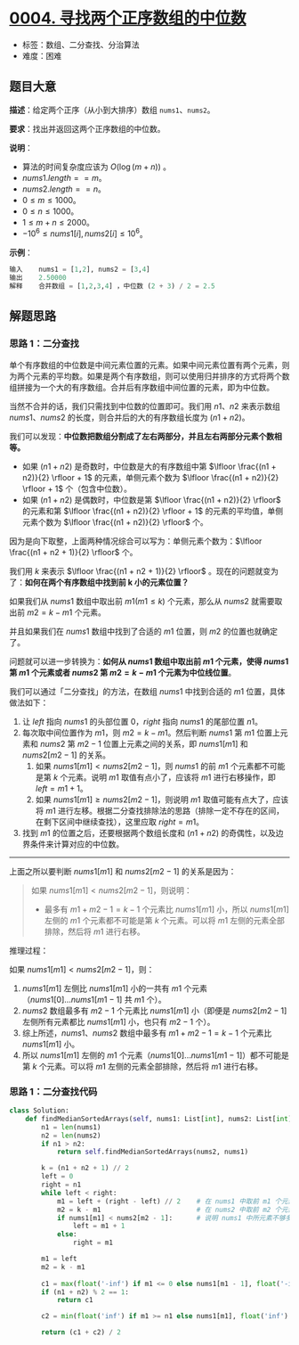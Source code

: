 # [0004. 寻找两个正序数组的中位数](https://leetcode.cn/problems/median-of-two-sorted-arrays/)

- 标签：数组、二分查找、分治算法
- 难度：困难

## 题目大意

**描述**：给定两个正序（从小到大排序）数组 `nums1`、`nums2`。

**要求**：找出并返回这两个正序数组的中位数。

**说明**：

- 算法的时间复杂度应该为 $O(\log (m + n))$ 。
- $nums1.length == m$。
- $nums2.length == n$。
- $0 \le m \le 1000$。
- $0 \le n \le 1000$。
- $1 \le m + n \le 2000$。
- $-10^6 \le nums1[i], nums2[i] \le 10^6$。

**示例**：

```Python
输入    nums1 = [1,2], nums2 = [3,4]
输出    2.50000
解释    合并数组 = [1,2,3,4] ，中位数 (2 + 3) / 2 = 2.5
```

## 解题思路

### 思路 1：二分查找

单个有序数组的中位数是中间元素位置的元素。如果中间元素位置有两个元素，则为两个元素的平均数。如果是两个有序数组，则可以使用归并排序的方式将两个数组拼接为一个大的有序数组。合并后有序数组中间位置的元素，即为中位数。

当然不合并的话，我们只需找到中位数的位置即可。我们用 $n1$、$n2$ 来表示数组 $nums1$、$nums2$ 的长度，则合并后的大的有序数组长度为 $(n1 + n2)$。

我们可以发现：**中位数把数组分割成了左右两部分，并且左右两部分元素个数相等。**

- 如果 $(n1 + n2)$ 是奇数时，中位数是大的有序数组中第 $\lfloor \frac{(n1 + n2)}{2} \rfloor + 1$  的元素，单侧元素个数为 $\lfloor \frac{(n1 + n2)}{2} \rfloor + 1$ 个（包含中位数）。
- 如果 $(n1 + n2)$ 是偶数时，中位数是第 $\lfloor \frac{(n1 + n2)}{2} \rfloor$ 的元素和第 $\lfloor \frac{(n1 + n2)}{2} \rfloor + 1$ 的元素的平均值，单侧元素个数为 $\lfloor \frac{(n1 + n2)}{2} \rfloor$ 个。

因为是向下取整，上面两种情况综合可以写为：单侧元素个数为：$\lfloor \frac{(n1 + n2 + 1)}{2} \rfloor$ 个。

我们用 $k$ 来表示 $\lfloor \frac{(n1 + n2 + 1)}{2} \rfloor$ 。现在的问题就变为了：**如何在两个有序数组中找到前 k 小的元素位置？**

如果我们从 $nums1$ 数组中取出前 $m1(m1 \le k)$ 个元素，那么从 $nums2$ 就需要取出前 $m2  = k - m1$ 个元素。

并且如果我们在 $nums1$ 数组中找到了合适的 $m1$ 位置，则 $m2$ 的位置也就确定了。

问题就可以进一步转换为：**如何从 $nums1$ 数组中取出前 $m1$ 个元素，使得 $nums1$ 第 $m1$ 个元素或者 $nums2$ 第 $m2 = k - m1$ 个元素为中位线位置**。

我们可以通过「二分查找」的方法，在数组 $nums1$ 中找到合适的 $m1$ 位置，具体做法如下：

1. 让 $left$ 指向 $nums1$ 的头部位置 $0$，$right$ 指向 $nums1$ 的尾部位置 $n1$。
2. 每次取中间位置作为 $m1$，则 $m2 = k - m1$。然后判断 $nums1$ 第 $m1$ 位置上元素和 $nums2$ 第 $m2 - 1$ 位置上元素之间的关系，即 $nums1[m1]$ 和 $nums2[m2 - 1]$ 的关系。
   1. 如果 $nums1[m1] < nums2[m2 - 1]$，则 $nums1$ 的前 $m1$ 个元素都不可能是第 $k$ 个元素。说明 $m1$ 取值有点小了，应该将 $m1$ 进行右移操作，即 $left = m1 + 1$。
   2. 如果 $nums1[m1] \ge nums2[m2 - 1]$，则说明 $m1$ 取值可能有点大了，应该将 $m1$ 进行左移。根据二分查找排除法的思路（排除一定不存在的区间，在剩下区间中继续查找），这里应取 $right = m1$。
3. 找到 $m1$ 的位置之后，还要根据两个数组长度和 $(n1 + n2)$ 的奇偶性，以及边界条件来计算对应的中位数。

---

上面之所以要判断 $nums1[m1]$ 和 $nums2[m2 - 1]$ 的关系是因为：

> 如果 $nums1[m1] < nums2[m2 - 1]$，则说明：
>
> - 最多有 $m1 + m2 - 1 = k - 1$  个元素比 $nums1[m1]$ 小，所以 $nums1[m1]$ 左侧的 $m1$ 个元素都不可能是第 $k$ 个元素。可以将 $m1$ 左侧的元素全部排除，然后将 $m1$ 进行右移。

推理过程：

如果 $nums1[m1] < nums2[m2 - 1]$，则：

1. $nums1[m1]$ 左侧比 $nums1[m1]$ 小的一共有 $m1$ 个元素（$nums1[0] ... nums1[m1 -  1]$ 共 $m1$ 个）。
2. $nums2$ 数组最多有 $m2 - 1$ 个元素比 $nums1[m1]$ 小（即便是 $nums2[m2 - 1]$ 左侧所有元素都比 $nums1[m1]$ 小，也只有 $m2 - 1$ 个）。
3. 综上所述，$nums1$、$nums2$ 数组中最多有 $m1 + m2 - 1 = k - 1$ 个元素比 $nums1[m1]$ 小。
4. 所以 $nums1[m1]$ 左侧的 $m1$ 个元素（$nums1[0] ... nums1[m1 -  1]$）都不可能是第 $k$ 个元素。可以将 $m1$ 左侧的元素全部排除，然后将 $m1$ 进行右移。

### 思路 1：二分查找代码

```Python
class Solution:
    def findMedianSortedArrays(self, nums1: List[int], nums2: List[int]) -> float:
        n1 = len(nums1)
        n2 = len(nums2)
        if n1 > n2:
            return self.findMedianSortedArrays(nums2, nums1)

        k = (n1 + n2 + 1) // 2
        left = 0
        right = n1
        while left < right:
            m1 = left + (right - left) // 2    # 在 nums1 中取前 m1 个元素
            m2 = k - m1                        # 在 nums2 中取前 m2 个元素
            if nums1[m1] < nums2[m2 - 1]:      # 说明 nums1 中所元素不够多，
                left = m1 + 1
            else:
                right = m1

        m1 = left
        m2 = k - m1
        
        c1 = max(float('-inf') if m1 <= 0 else nums1[m1 - 1], float('-inf') if m2 <= 0 else nums2[m2 - 1])
        if (n1 + n2) % 2 == 1:
            return c1

        c2 = min(float('inf') if m1 >= n1 else nums1[m1], float('inf') if m2 >= n2 else nums2[m2])

        return (c1 + c2) / 2
```

